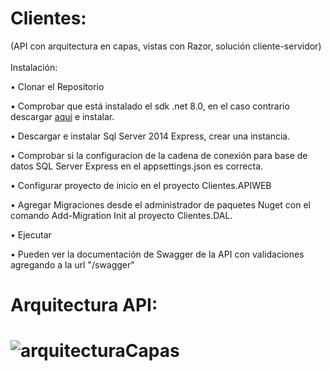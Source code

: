 # Clientes:
(API con arquitectura en capas, vistas con Razor, solución cliente-servidor) <br><br>
Instalación:<br>

• Clonar el Repositorio <br>

• Comprobar que está instalado el sdk .net 8.0, en el caso contrario descargar [aqui](https://dotnet.microsoft.com/es-es/download/dotnet/8.0) e instalar.

• Descargar e instalar Sql Server 2014 Express, crear una instancia.

•	Comprobar si la configuracion de la cadena de conexión para base de datos SQL Server Express en el appsettings.json es correcta. <br>

•	Configurar proyecto de inicio en el proyecto Clientes.APIWEB<br>

•	Agregar Migraciones desde el administrador de paquetes Nuget con el comando Add-Migration Init al proyecto Clientes.DAL.<br>

•	Ejecutar 

•	Pueden ver la documentación de Swagger de la API con validaciones agregando a la url "/swagger"

<h1>Arquitectura API:<h1>

![arquitecturaCapas](https://github.com/rodrikohnen/Clientes/assets/49579752/661eec96-de7f-44d1-b045-1f7ef3efba75)


                                                                                                                                                                        



